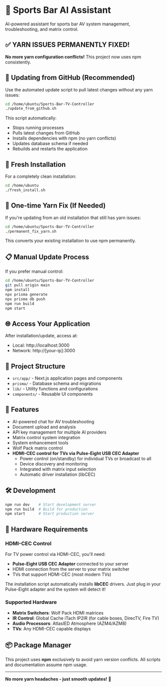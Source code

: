 # 🏈 Sports Bar AI Assistant

AI-powered assistant for sports bar AV system management, troubleshooting, and matrix control.

## ✅ **YARN ISSUES PERMANENTLY FIXED!**

**No more yarn configuration conflicts!** This project now uses npm consistently.

## 🔄 **Updating from GitHub (Recommended)**

Use the automated update script to pull latest changes without any yarn issues:

```bash
cd /home/ubuntu/Sports-Bar-TV-Controller
./update_from_github.sh
```

This script automatically:
- Stops running processes
- Pulls latest changes from GitHub  
- Installs dependencies with npm (no yarn conflicts)
- Updates database schema if needed
- Rebuilds and restarts the application

## 🚀 **Fresh Installation**

For a completely clean installation:

```bash
cd /home/ubuntu
./fresh_install.sh
```

## 🔧 **One-time Yarn Fix (If Needed)**

If you're updating from an old installation that still has yarn issues:

```bash
cd /home/ubuntu/Sports-Bar-TV-Controller
./permanent_fix_yarn.sh
```

This converts your existing installation to use npm permanently.

## 📋 **Manual Update Process**

If you prefer manual control:

```bash
cd /home/ubuntu/Sports-Bar-TV-Controller
git pull origin main
npm install
npx prisma generate
npx prisma db push
npm run build
npm start
```

## 🌐 **Access Your Application**

After installation/update, access at:
- Local: http://localhost:3000
- Network: http://[your-ip]:3000

## 📁 **Project Structure**

- `src/app/` - Next.js application pages and components
- `prisma/` - Database schema and migrations
- `lib/` - Utility functions and configurations
- `components/` - Reusable UI components

## 🔑 **Features**

- AI-powered chat for AV troubleshooting
- Document upload and analysis
- API key management for multiple AI providers
- Matrix control system integration
- System enhancement tools
- Wolf Pack matrix control
- **HDMI-CEC control for TVs via Pulse-Eight USB CEC Adapter**
  - Power control (on/standby) for individual TVs or broadcast to all
  - Device discovery and monitoring
  - Integrated with matrix input selection
  - Automatic driver installation (libCEC)

## 🛠️ **Development**

```bash
npm run dev    # Start development server
npm run build  # Build for production
npm start      # Start production server
```

## 🔌 **Hardware Requirements**

### HDMI-CEC Control
For TV power control via HDMI-CEC, you'll need:
- **Pulse-Eight USB CEC Adapter** connected to your server
- HDMI connection from the server to your matrix switcher
- TVs that support HDMI-CEC (most modern TVs)

The installation script automatically installs **libCEC** drivers. Just plug in your Pulse-Eight adapter and the system will detect it!

### Supported Hardware
- **Matrix Switchers**: Wolf Pack HDMI matrices
- **IR Control**: Global Cache iTach IP2IR (for cable boxes, DirecTV, Fire TV)
- **Audio Processors**: AtlasIED Atmosphere (AZM4/AZM8)
- **TVs**: Any HDMI-CEC capable displays

## 📦 **Package Manager**

This project uses **npm** exclusively to avoid yarn version conflicts. All scripts and documentation assume npm usage.

---

**No more yarn headaches - just smooth updates!** 🎉
